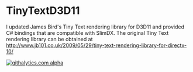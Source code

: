 TinyTextD3D11
=============

I updated James Bird's Tiny Text rendering library for D3D11 and provided C# bindings that are compatible with SlimDX. The original Tiny Text rendering library can be obtained at http://www.jb101.co.uk/2009/05/29/tiny-text-rendering-library-for-directx-10/

[![githalytics.com alpha](https://cruel-carlota.pagodabox.com/df3aaf1c61a7dfc3e6923bd3c0b441e0 "githalytics.com")](http://githalytics.com/mroberts3000/TinyTextD3D11)
